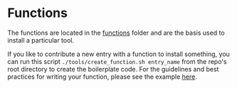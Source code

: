 # Functions

The functions are located in the [functions](/functions/) folder and are the basis used to install a particular tool.

If you like to contribute a new entry with a function to install something, you can run this script `./tools/create_function.sh entry_name` from the repo's root directory to create the boilerplate code. For the guidelines and best practices for writing your function, please see the example [here](/functions/_example/).

